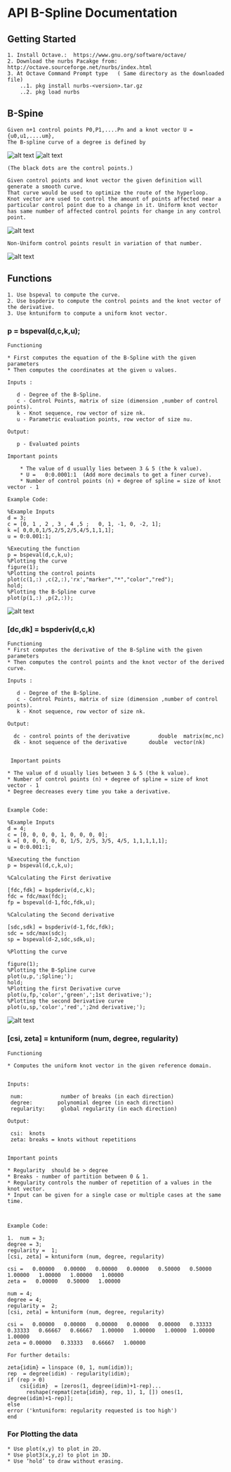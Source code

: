 # API B-Spline Documentation

## Getting Started

    1. Install Octave.:  https://www.gnu.org/software/octave/ 
    2. Download the nurbs Pacakge from:  http://octave.sourceforge.net/nurbs/index.html
    3. At Octave Command Prompt type   ( Same directory as the downloaded file)
        ..1. pkg install nurbs-<version>.tar.gz
        ..2. pkg load nurbs


## B-Spine

    Given n+1 control points P0,P1,....Pn and a knot vector U = {u0,u1,....um},
    The B-spline curve of a degree is defined by

![alt text](https://github.com/adam-p/markdown-here/raw/master/src/common/images/icon48.png "B-Spline Definition")
![alt text](https://github.com/adam-p/markdown-here/raw/master/src/common/images/icon48.png "B-Spline")

    (The black dots are the control points.)

    Given control points and knot vector the given definition will generate a smooth curve.
    That curve would be used to optimize the route of the hyperloop.
    Knot vector are used to control the amount of points affected near a particular control point due to a change in it. Uniform knot vector has same number of affected control points for change in any control point.  

![alt text](https://github.com/adam-p/markdown-here/raw/master/src/common/images/icon48.png "Uniform Knot Vector")
 
    Non-Uniform control points result in variation of that number.

![alt text](https://github.com/adam-p/markdown-here/raw/master/src/common/images/icon48.png "Non Uniform Knot Vector")

## Functions

    1. Use bspeval to compute the curve.
    2. Use bspderiv to compute the control points and the knot vector of the derivative.
    3. Use kntuniform to compute a uniform knot vector.


###  p = bspeval(d,c,k,u);

    
    Functioning 
    
    * First computes the equation of the B-Spline with the given parameters
    * Then computes the coordinates at the given u values.

    Inputs :

       d - Degree of the B-Spline.
       c - Control Points, matrix of size (dimension ,number of control points).
       k - Knot sequence, row vector of size nk.
       u - Parametric evaluation points, row vector of size nu.

    Output:

       p - Evaluated points

    Important points 

        * The value of d usually lies between 3 & 5 (the k value). 
        * U =   0:0.0001:1  (Add more decimals to get a finer curve).
        * Number of control points (n) + degree of spline = size of knot vector - 1

    Example Code:

    %Example Inputs 
    d = 3;
    c = [0, 1 , 2 , 3 , 4 ,5 ;   0, 1, -1, 0, -2, 1];
    k =[ 0,0,0,1/5,2/5,2/5,4/5,1,1,1];
    u = 0:0.001:1;
 
    %Executing the function
    p = bspeval(d,c,k,u);
    %Plotting the curve
    figure(1);
    %Plotting the control points 
    plot(c(1,:) ,c(2,:),'rx',"marker","*","color","red");
    hold;
    %Plotting the B-Spline curve
    plot(p(1,:) ,p(2,:));

![alt text](https://github.com/adam-p/markdown-here/raw/master/src/common/images/icon48.png "bspeval graph")



### [dc,dk] = bspderiv(d,c,k)

    Functioning 
    * First computes the derivative of the B-Spline with the given parameters
    * Then computes the control points and the knot vector of the derived curve.
    
    Inputs :

       d - Degree of the B-Spline.
       c - Control Points, matrix of size (dimension ,number of control points).
       k - Knot sequence, row vector of size nk.

    Output:

      dc - control points of the derivative         double  matrix(mc,nc)
      dk - knot sequence of the derivative       double  vector(nk)


     Important points 

    * The value of d usually lies between 3 & 5 (the k value).
    * Number of control points (n) + degree of spline = size of knot vector - 1
    * Degree decreases every time you take a derivative. 


    Example Code:

    %Example Inputs 
    d = 4;
    c = [0, 0, 0, 0, 1, 0, 0, 0, 0];
    k =[ 0, 0, 0, 0, 0, 1/5, 2/5, 3/5, 4/5, 1,1,1,1,1];
    u = 0:0.001:1;
 
    %Executing the function
    p = bspeval(d,c,k,u);
 
    %Calculating the First derivative 
 
    [fdc,fdk] = bspderiv(d,c,k);
    fdc = fdc/max(fdc);
    fp = bspeval(d-1,fdc,fdk,u);
  
    %Calculating the Second derivative 
 
    [sdc,sdk] = bspderiv(d-1,fdc,fdk);
    sdc = sdc/max(sdc);
    sp = bspeval(d-2,sdc,sdk,u);

    %Plotting the curve
 
    figure(1);
    %Plotting the B-Spline curve
    plot(u,p,';Spline;');
    hold;
    %Plotting the first Derivative curve
    plot(u,fp,'color','green',';1st derivative;');
    %Plotting the second Derivative curve
    plot(u,sp,'color','red',';2nd derivative;');


![alt text](https://github.com/adam-p/markdown-here/raw/master/src/common/images/icon48.png "bspderiv graph")



### [csi, zeta] = kntuniform (num, degree, regularity)


    Functioning 

    * Computes the uniform knot vector in the given reference domain.


    Inputs:

     num:            number of breaks (in each direction)
     degree:        polynomial degree (in each direction)
     regularity:     global regularity (in each direction)
	
    Output:

     csi:  knots
     zeta: breaks = knots without repetitions


    Important points 

    * Regularity  should be > degree 
    * Breaks - number of partition between 0 & 1.
    * Regularity controls the number of repetition of a values in the  knot vector.
    * Input can be given for a single case or multiple cases at the same time.



    Example Code:

    1.  num = 3;
    degree = 3;
    regularity =  1;
    [csi, zeta] = kntuniform (num, degree, regularity)

    csi =   0.00000   0.00000   0.00000   0.00000   0.50000   0.50000   1.00000   1.00000   1.00000   1.00000
    zeta =   0.00000   0.50000   1.00000

    num = 4;
    degree = 4;
    regularity =  2;
    [csi, zeta] = kntuniform (num, degree, regularity)
    
    csi =   0.00000   0.00000   0.00000   0.00000   0.00000   0.33333   0.33333   0.66667   0.66667   1.00000   1.00000   1.00000  1.00000   1.00000
    zeta = 0.00000   0.33333   0.66667   1.00000

    For further details:

    zeta{idim} = linspace (0, 1, num(idim));
    rep  = degree(idim) - regularity(idim);
    if (rep > 0)
        csi{idim}  = [zeros(1, degree(idim)+1-rep)...
          reshape(repmat(zeta{idim}, rep, 1), 1, []) ones(1, degree(idim)+1-rep)];
    else
    error ('kntuniform: regularity requested is too high')
    end



### For Plotting the data

    * Use plot(x,y) to plot in 2D.
    * Use plot3(x,y,z) to plot in 3D.
    * Use ‘hold’ to draw without erasing.













